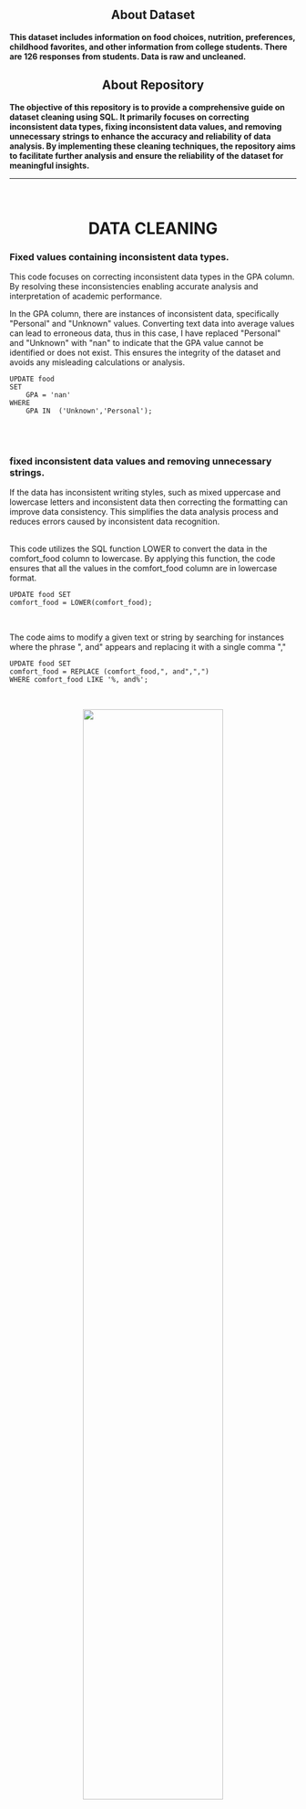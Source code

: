 <h2 align="center">About Dataset</h2>

**This dataset includes information on food choices, nutrition, preferences, childhood favorites, and other information from college students. There are 126 responses from students. Data is raw and uncleaned.**

<h2 align="center">About Repository</h2>

**The objective of this repository is to provide a comprehensive guide on dataset cleaning using SQL. It primarily focuses on correcting inconsistent data types, fixing inconsistent data values, and removing unnecessary strings to enhance the accuracy and reliability of data analysis. By implementing these cleaning techniques, the repository aims to facilitate further analysis and ensure the reliability of the dataset for meaningful insights.**



---
<br/>
<h1 align="center">DATA CLEANING</h1>

### Fixed values containing inconsistent data types. <br/>
This code focuses on correcting inconsistent data types in the GPA column. By resolving these inconsistencies enabling accurate analysis and interpretation of academic performance.<br/>

In the GPA column, there are instances of inconsistent data, specifically "Personal" and "Unknown" values. Converting text data into average values can lead to erroneous data, thus in this case, I have replaced "Personal" and "Unknown" with "nan" to indicate that the GPA value cannot be identified or does not exist. This ensures the integrity of the dataset and avoids any misleading calculations or analysis.

```
UPDATE food 
SET 
    GPA = 'nan'
WHERE
    GPA IN  ('Unknown','Personal');
```


<br/>
<br/>

### fixed inconsistent data values and removing unnecessary strings. <br/>

If the data  has inconsistent writing styles, such as mixed uppercase and lowercase letters and inconsistent data then correcting the formatting can improve data consistency. This simplifies the data analysis process and reduces errors caused by inconsistent data recognition. <br/>
 <br/>

This code utilizes the SQL function LOWER to convert the data in the comfort_food column to lowercase. By applying this function, the code ensures that all the values in the comfort_food column are in lowercase format.
```
UPDATE food SET 
comfort_food = LOWER(comfort_food);
```
<br/>

The code aims to modify a given text or string by searching for instances where the phrase ", and" appears and replacing it with a single comma ","

```
UPDATE food SET 
comfort_food = REPLACE (comfort_food,", and",",")
WHERE comfort_food LIKE '%, and%';
```

<!--- ![comfort_food](https://github.com/ulumbagas/food_data-cleaning/assets/58242856/fe0ac90f-b122-4444-aebf-7f07481f52d3) 
iki upload gambar e, copy link e tok ae bos --->
<br/>
<p align="center" width="70%">
    <img width="70%" src="https://github.com/ulumbagas/food_data-cleaning/assets/58242856/fe0ac90f-b122-4444-aebf-7f07481f52d3"> 
</p>
<br/>

The objective of the code is to replace the string ". " with a comma (",") and replace hyphens ("-") with a space (" "), simplifying the text and ensuring consistency for easier data analysis.

```
UPDATE food SET 
comfort_food = REPLACE (comfort_food,". ",",")
WHERE comfort_food LIKE '%. %';
```
<br/>

```
UPDATE food SET 
comfort_food = REPLACE (comfort_food,"-"," ")
WHERE comfort_food LIKE '%-%';
```

<!--- ![comfort_food2](https://github.com/ulumbagas/food_data-cleaning/assets/58242856/ac64f04d-7944-45e2-a28c-39bd9bc849cf)
--->

<br/>

<p align="center" width="70%">
    <img width="70%" src="https://github.com/ulumbagas/food_data-cleaning/assets/58242856/ac64f04d-7944-45e2-a28c-39bd9bc849cf"> 
</p>
<br/>

The TRIM() function is used to remove leading or trailing spaces or specified characters from a string. It helps ensure data consistency and improves data quality by eliminating unwanted characters that may interfere with analysis or comparisons.

```
UPDATE food 
SET 
    comfort_food = TRIM(comfort_food);
```
<br/>

The objective of this code is to remove the dot (.) and comma (,) characters from the end of a string. This is achieved by utilizing the SQL functions SUBSTRING_INDEX and CONCAT.

```
UPDATE food 
SET 
    comfort_food = CONCAT(SUBSTRING(comfort_food,1,LENGTH(comfort_food) - 1),'')
WHERE
    RIGHT(comfort_food, 1) IN (',' , '.','');
```
<br/>
<!--- ![comfort_food3](https://github.com/ulumbagas/food_data-cleaning/assets/58242856/15303e02-2499-46f0-95f5-4cd1fc7c78c8) --->
<p align="center" width="70%">
    <img width="70%" src="https://github.com/ulumbagas/food_data-cleaning/assets/58242856/15303e02-2499-46f0-95f5-4cd1fc7c78c8"> 
</p>
<br/>

In this code, we use some functions like substring_index and case to split the data based on comma as the separator, enabling us to efficiently manage and process the data in the subsequent stages of the data cleansing process.

```
select 
SUBSTRING_INDEX(comfort_food,',',1) as comfort_food,
CASE WHEN LENGTH(comfort_food) - LENGTH(REPLACE(comfort_food, ',', '')) >= 1 THEN TRIM(SUBSTRING_INDEX(SUBSTRING_INDEX(comfort_food, ',', 2), ',', -1)) ELSE null END comfort_food2,
CASE WHEN LENGTH(comfort_food) - LENGTH(REPLACE(comfort_food, ',', '')) >= 2 THEN TRIM(SUBSTRING_INDEX(SUBSTRING_INDEX(comfort_food, ',', 3), ',', -1)) ELSE null END comfort_food3,
CASE WHEN LENGTH(comfort_food) - LENGTH(REPLACE(comfort_food, ',', '')) >= 3 THEN TRIM(SUBSTRING_INDEX(SUBSTRING_INDEX(comfort_food, ',', 4), ',', -1)) ELSE null END comfort_food4,
CASE WHEN LENGTH(comfort_food) - LENGTH(REPLACE(comfort_food, ',', '')) >= 4 THEN TRIM(SUBSTRING_INDEX(SUBSTRING_INDEX(comfort_food, ',', 5), ',', -1)) ELSE null END comfort_food5,
CASE WHEN LENGTH(comfort_food) - LENGTH(REPLACE(comfort_food, ',', '')) >= 5 THEN TRIM(SUBSTRING_INDEX(SUBSTRING_INDEX(comfort_food, ',', 6), ',', -1)) ELSE null END comfort_food6
from food;
```
<br/>
<!--- ![comfort_food5](https://github.com/ulumbagas/food_data-cleaning/assets/58242856/8b55a11f-ffd6-4dcf-af83-6b5355163e66)--->
<p align="center" width="90%">
    <img width="90%" src="https://github.com/ulumbagas/food_data-cleaning/assets/58242856/8b55a11f-ffd6-4dcf-af83-6b5355163e66"> 
</p>
<br/>

After identifying the data in the comfort_food column, I found some inconsistencies that needed to be fixed such as 'mac and cheese' to 'macaroni & cheese', 'burgers' to 'burger', 'chinese food' to 'chinese' we will fix to make it more consistent.

```
UPDATE food 
SET 
    comfort_food = REPLACE(comfort_food,
        'mac and cheese',
        'macaroni & cheese')
WHERE
    comfort_food LIKE '%mac and cheese%';

UPDATE food 
SET 
    comfort_food = REPLACE(comfort_food,
        'mac in cheese',
        'macaroni & cheese')
WHERE
    comfort_food LIKE '%mac in cheese%';

UPDATE food 
SET 
    comfort_food = REPLACE(comfort_food,
        'mac n cheese',
        'macaroni & cheese')
WHERE
    comfort_food LIKE '%mac n cheese%';

UPDATE food 
SET 
    comfort_food = REPLACE(comfort_food,
        'burgers',
        'burger')
WHERE
    comfort_food LIKE '%burgers%';

UPDATE food 
SET 
    comfort_food = REPLACE(comfort_food,
        'chinese food',
        'chinese')
WHERE
    comfort_food LIKE '%chinese food%';
 
```
<br/>
<!--- ![image](https://github.com/ulumbagas/food_data-cleaning/assets/58242856/fbb944cd-89b9-45ce-87be-8c42563e93d9)
 --->

<p align="center" width="90%">
    <img width="90%" src="https://github.com/ulumbagas/food_data-cleaning/assets/58242856/fbb944cd-89b9-45ce-87be-8c42563e93d9"> 
</p>
<br/>
After observing, there are several data in the comfort_food column that are separated using something other than commas, but using spaces or newline (\n).

```
SELECT 
    LENGTH(comfort_food) - LENGTH(REPLACE(comfort_food, ' ', '')) AS 'spasi',
    comfort_food
FROM
    food
    where comfort_food not like '%,%';
```
<br/>
<!--- ![image](https://github.com/ulumbagas/food_data-cleaning/assets/58242856/3b280a0d-f0cf-41f1-b881-80b38c12b647) --->
<p align="center" width="75%">
    <img width="75%" src="https://github.com/ulumbagas/food_data-cleaning/assets/58242856/3b280a0d-f0cf-41f1-b881-80b38c12b647"> 
</p>

This code will fix the issue <br/>

```
UPDATE food 
SET 
    comfort_food = REPLACE(comfort_food,
        'pizza chocolate chips bagels ice capps',
        'pizza,chocolate,chips,bagels,ice capps')
WHERE
    comfort_food = 'pizza chocolate chips bagels ice capps';

UPDATE food 
SET 
    comfort_food = REPLACE(comfort_food,
        'pizza cookies steak',
        'pizza,cookies,steak')
WHERE
    comfort_food = 'pizza cookies steak';

UPDATE food 
SET 
    comfort_food = REPLACE(comfort_food,
        'chips sweets popcorn',
        'chips,sweets popcorn')
WHERE
    comfort_food = 'chips sweets popcorn';
```
<!--- ![image](https://github.com/ulumbagas/food_data-cleaning/assets/58242856/fb600b08-6b4e-49e3-a80b-972fdecd6b0f) --->
<p align="center" width="75%">
    <img width="75%" src="https://github.com/ulumbagas/food_data-cleaning/assets/58242856/fb600b08-6b4e-49e3-a80b-972fdecd6b0f"> 
</p>




